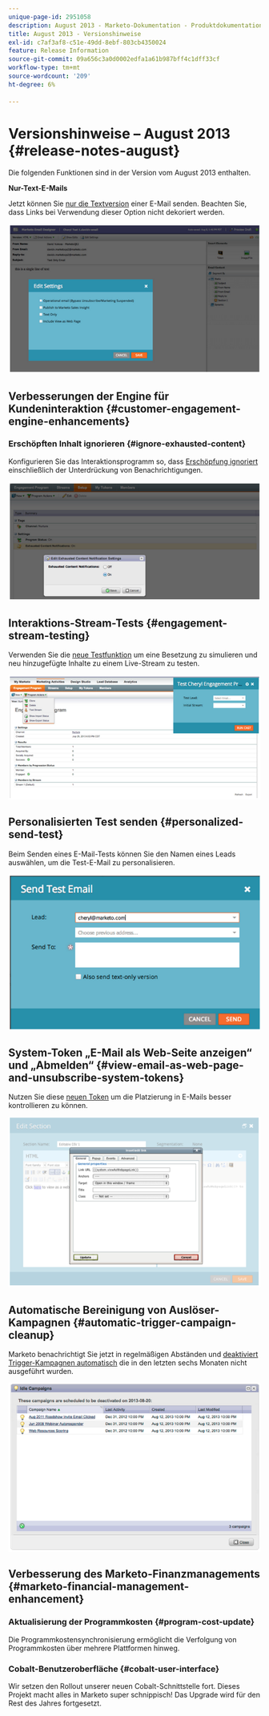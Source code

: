 ```yaml
---
unique-page-id: 2951058
description: August 2013 - Marketo-Dokumentation - Produktdokumentation
title: August 2013 - Versionshinweise
exl-id: c7af3af8-c51e-49dd-8ebf-803cb4350024
feature: Release Information
source-git-commit: 09a656c3a0d0002edfa1a61b987bff4c1dff33cf
workflow-type: tm+mt
source-wordcount: '209'
ht-degree: 6%

---
```


# Versionshinweise – August 2013 {#release-notes-august}

Die folgenden Funktionen sind in der Version vom August 2013 enthalten.

**Nur-Text-E-Mails**

Jetzt können Sie [nur die Textversion](/help/marketo/product-docs/email-marketing/general/creating-an-email/create-a-text-only-email.md) einer E-Mail senden. Beachten Sie, dass Links bei Verwendung dieser Option nicht dekoriert werden.

![](assets/image2014-9-22-16-3a34-3a15.png)

## Verbesserungen der Engine für Kundeninteraktion {#customer-engagement-engine-enhancements}

### Erschöpften Inhalt ignorieren {#ignore-exhausted-content}

Konfigurieren Sie das Interaktionsprogramm so, dass [Erschöpfung ignoriert](/help/marketo/product-docs/email-marketing/drip-nurturing/using-engagement-programs/disable-and-enable-exhausted-content-notifications.md) einschließlich der Unterdrückung von Benachrichtigungen.

![](assets/image2014-9-22-16-3a34-3a37.png)

## Interaktions-Stream-Tests {#engagement-stream-testing}

Verwenden Sie die [neue Testfunktion](/help/marketo/product-docs/email-marketing/drip-nurturing/engagement-program-streams/test-an-engagement-stream.md) um eine Besetzung zu simulieren und neu hinzugefügte Inhalte zu einem Live-Stream zu testen.

![](assets/image2014-9-22-16-3a34-3a56.png)

## Personalisierten Test senden {#personalized-send-test}

Beim Senden eines E-Mail-Tests können Sie den Namen eines Leads auswählen, um die Test-E-Mail zu personalisieren.

![](assets/image2014-9-22-16-3a35-3a15.png)

## System-Token „E-Mail als Web-Seite anzeigen“ und „Abmelden“ {#view-email-as-web-page-and-unsubscribe-system-tokens}

Nutzen Sie diese [neuen Token](/help/marketo/product-docs/email-marketing/general/using-tokens/system-tokens-glossary.md) um die Platzierung in E-Mails besser kontrollieren zu können.

![](assets/image2014-9-22-16-3a35-3a38.png)

## Automatische Bereinigung von Auslöser-Kampagnen {#automatic-trigger-campaign-cleanup}

Marketo benachrichtigt Sie jetzt in regelmäßigen Abständen und [deaktiviert Trigger-Kampagnen automatisch](/help/marketo/product-docs/core-marketo-concepts/smart-campaigns/using-smart-campaigns/automatic-trigger-campaign-cleanup.md) die in den letzten sechs Monaten nicht ausgeführt wurden.

![](assets/image2014-9-22-16-3a36-3a2.png)

## Verbesserung des Marketo-Finanzmanagements {#marketo-financial-management-enhancement}

### Aktualisierung der Programmkosten  {#program-cost-update}

Die Programmkostensynchronisierung ermöglicht die Verfolgung von Programmkosten über mehrere Plattformen hinweg.

### Cobalt-Benutzeroberfläche {#cobalt-user-interface}

Wir setzen den Rollout unserer neuen Cobalt-Schnittstelle fort. Dieses Projekt macht alles in Marketo super schnippisch! Das Upgrade wird für den Rest des Jahres fortgesetzt.
